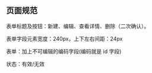 ## 页面规范

表单标题及按钮：新建、编辑、查看详情、删除（二次确认）。

表单字段元素宽度：240px，上下左右间距：24px

表单：加上不可编辑的编码字段(编码就是 id 字段)

状态：有效/无效
